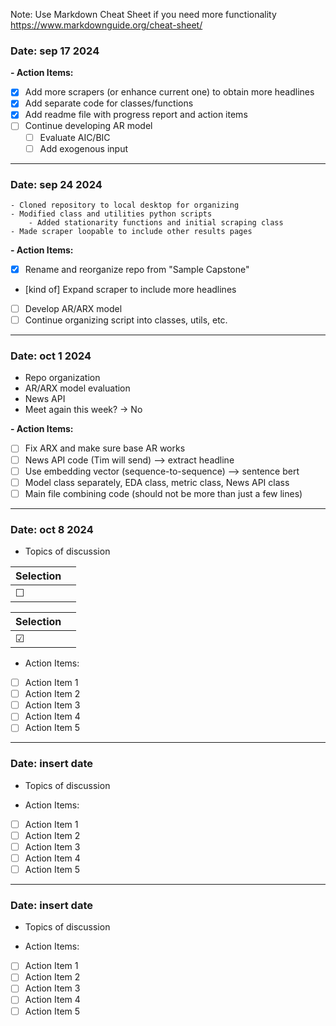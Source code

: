 Note: Use Markdown Cheat Sheet if you need more functionality
https://www.markdownguide.org/cheat-sheet/
### Date: sep 17 2024 

**- Action Items:**
* [X] Add more scrapers (or enhance current one) to obtain more headlines
* [X] Add separate code for classes/functions
* [X] Add readme file with progress report and action items
* [ ] Continue developing AR model
    * [ ] Evaluate AIC/BIC
    * [ ] Add exogenous input
---
### Date: sep 24 2024 
    - Cloned repository to local desktop for organizing
    - Modified class and utilities python scripts
        - Added stationarity functions and initial scraping class
    - Made scraper loopable to include other results pages
    

**- Action Items:**
* [X] Rename and reorganize repo from "Sample Capstone"
* [kind of] Expand scraper to include more headlines
* [ ] Develop AR/ARX model
* [ ] Continue organizing script into classes, utils, etc.
---
### Date: oct 1 2024 
- Repo organization
- AR/ARX model evaluation
- News API
- Meet again this week? -> No


**- Action Items:**
* [ ] Fix ARX and make sure base AR works
* [ ] News API code (Tim will send) --> extract headline
* [ ] Use embedding vector (sequence-to-sequence) --> sentence bert
* [ ] Model class separately, EDA class, metric class, News API class
* [ ] Main file combining code (should not be more than just a few lines)
---
### Date: oct 8 2024
- Topics of discussion


| Selection |        |
| --------- | ------ |
| &#x2610;  |

| Selection |        |
| --------- | ------ |
| &#x2611; |

- Action Items:
* [ ] Action Item 1
* [ ] Action Item 2
* [ ] Action Item 3
* [ ] Action Item 4
* [ ] Action Item 5
---
### Date: insert date
- Topics of discussion




- Action Items:
* [ ] Action Item 1
* [ ] Action Item 2
* [ ] Action Item 3
* [ ] Action Item 4
* [ ] Action Item 5
---
### Date: insert date
- Topics of discussion




- Action Items:
* [ ] Action Item 1
* [ ] Action Item 2
* [ ] Action Item 3
* [ ] Action Item 4
* [ ] Action Item 5
